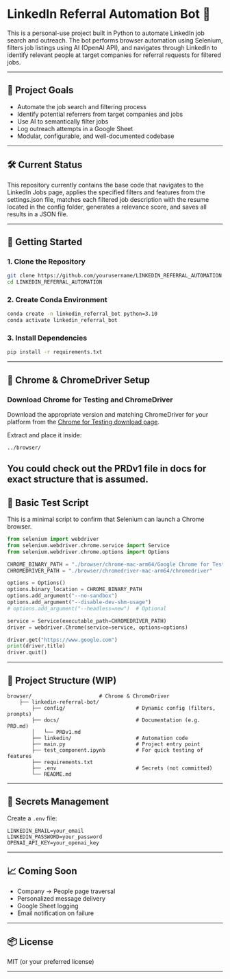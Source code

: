 # LinkedIn Referral Automation Bot 🤖

This is a personal-use project built in Python to automate LinkedIn job search and outreach. The bot performs browser automation using Selenium, filters job listings using AI (OpenAI API), and navigates through LinkedIn to identify relevant people at target companies for referral requests for filtered jobs.

---

## 📌 Project Goals

- Automate the job search and filtering process
- Identify potential referrers from target companies and jobs
- Use AI to semantically filter jobs
- Log outreach attempts in a Google Sheet
- Modular, configurable, and well-documented codebase

---

## 🛠️ Current Status

This repository currently contains the base code that navigates to the LinkedIn Jobs page, applies the specified filters and features from the settings.json file, matches each filtered job description with the resume located in the config folder, generates a relevance score, and saves all results in a JSON file.

---

## 🧪 Getting Started

### 1. Clone the Repository

```bash
git clone https://github.com/yourusername/LINKEDIN_REFERRAL_AUTOMATION.git
cd LINKEDIN_REFERRAL_AUTOMATION
```

### 2. Create Conda Environment

```bash
conda create -n linkedin_referral_bot python=3.10
conda activate linkedin_referral_bot
```

### 3. Install Dependencies

```bash
pip install -r requirements.txt
```

---

## 🧰 Chrome & ChromeDriver Setup

### Download Chrome for Testing and ChromeDriver

Download the appropriate version and matching ChromeDriver for your platform from the [Chrome for Testing download page](https://googlechromelabs.github.io/chrome-for-testing/).

Extract and place it inside:

```
../browser/
```
You could check out the PRDv1 file in docs for exact structure that is assumed.
---

## 🔧 Basic Test Script

This is a minimal script to confirm that Selenium can launch a Chrome browser.

```python
from selenium import webdriver
from selenium.webdriver.chrome.service import Service
from selenium.webdriver.chrome.options import Options

CHROME_BINARY_PATH = "./browser/chrome-mac-arm64/Google Chrome for Testing.app/Contents/MacOS/Google Chrome for Testing"
CHROMEDRIVER_PATH = "./browser/chromedriver-mac-arm64/chromedriver"

options = Options()
options.binary_location = CHROME_BINARY_PATH
options.add_argument("--no-sandbox")
options.add_argument("--disable-dev-shm-usage")
# options.add_argument("--headless=new")  # Optional

service = Service(executable_path=CHROMEDRIVER_PATH)
driver = webdriver.Chrome(service=service, options=options)

driver.get("https://www.google.com")
print(driver.title)
driver.quit()
```

---

## 📂 Project Structure (WIP)

```
browser/                      # Chrome & ChromeDriver
    ├── linkedin-referral-bot/
        ├── config/                       # Dynamic config (filters, prompts)
        ├── docs/                         # Documentation (e.g. PRD.md)
        │   └── PRDv1.md
        ├── linkedin/                     # Automation code
        ├── main.py                       # Project entry point
        ├── test_component.ipynb          # For quick testing of features
        ├── requirements.txt
        ├── .env                          # Secrets (not committed)
        └── README.md
```

---

## 🔐 Secrets Management

Create a `.env` file:

```
LINKEDIN_EMAIL=your_email
LINKEDIN_PASSWORD=your_password
OPENAI_API_KEY=your_openai_key
```

---

## 📈 Coming Soon

- Company → People page traversal
- Personalized message delivery
- Google Sheet logging
- Email notification on failure

---

## 📦 License

MIT (or your preferred license)

---